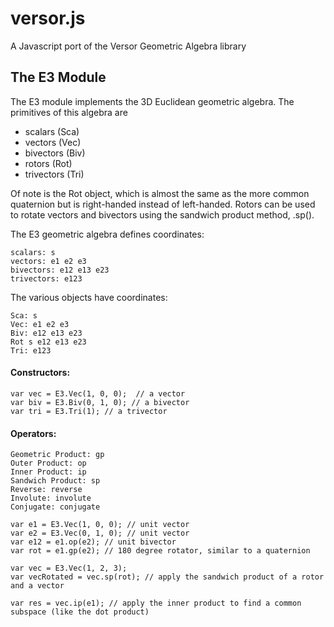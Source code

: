versor.js
=========

A Javascript port of the Versor Geometric Algebra library


The E3 Module
---------

The E3 module implements the 3D Euclidean geometric algebra.  The primitives of this algebra are 

* scalars (Sca)
* vectors (Vec)
* bivectors (Biv)
* rotors (Rot)
* trivectors (Tri)

Of note is the Rot object, which is almost the same as the more common quaternion but is right-handed instead of left-handed.  Rotors can be used to rotate vectors and bivectors using the sandwich product method, .sp().


The E3 geometric algebra defines coordinates:

	scalars: s 
	vectors: e1 e2 e3 
	bivectors: e12 e13 e23 
	trivectors: e123

The various objects have coordinates:

	Sca: s
	Vec: e1 e2 e3
	Biv: e12 e13 e23
	Rot s e12 e13 e23
	Tri: e123


#### Constructors: ####

```
var vec = E3.Vec(1, 0, 0);	// a vector
var biv = E3.Biv(0, 1, 0); // a bivector
var tri = E3.Tri(1); // a trivector
```


#### Operators: ####

	Geometric Product: gp
	Outer Product: op
	Inner Product: ip
	Sandwich Product: sp
	Reverse: reverse
	Involute: involute
	Conjugate: conjugate


```
var e1 = E3.Vec(1, 0, 0); // unit vector
var e2 = E3.Vec(0, 1, 0); // unit vector
var e12 = e1.op(e2); // unit bivector
var rot = e1.gp(e2); // 180 degree rotator, similar to a quaternion

var vec = E3.Vec(1, 2, 3);
var vecRotated = vec.sp(rot); // apply the sandwich product of a rotor and a vector

var res = vec.ip(e1); // apply the inner product to find a common subspace (like the dot product)
```